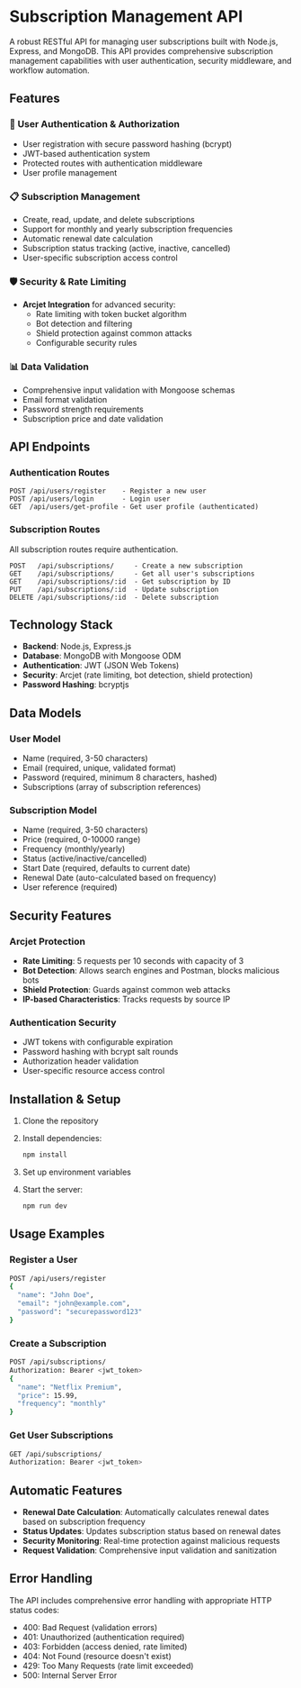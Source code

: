 # Subscription Management API

A robust RESTful API for managing user subscriptions built with Node.js, Express, and MongoDB. This API provides comprehensive subscription management capabilities with user authentication, security middleware, and workflow automation.

## Features

### 🔐 User Authentication & Authorization
- User registration with secure password hashing (bcrypt)
- JWT-based authentication system
- Protected routes with authentication middleware
- User profile management

### 📋 Subscription Management
- Create, read, update, and delete subscriptions
- Support for monthly and yearly subscription frequencies
- Automatic renewal date calculation
- Subscription status tracking (active, inactive, cancelled)
- User-specific subscription access control

### 🛡️ Security & Rate Limiting
- **Arcjet Integration** for advanced security:
  - Rate limiting with token bucket algorithm
  - Bot detection and filtering
  - Shield protection against common attacks
  - Configurable security rules

### 📊 Data Validation
- Comprehensive input validation with Mongoose schemas
- Email format validation
- Password strength requirements
- Subscription price and date validation

## API Endpoints

### Authentication Routes
```
POST /api/users/register    - Register a new user
POST /api/users/login       - Login user
GET  /api/users/get-profile - Get user profile (authenticated)
```

### Subscription Routes
All subscription routes require authentication.
```
POST   /api/subscriptions/     - Create a new subscription
GET    /api/subscriptions/     - Get all user's subscriptions
GET    /api/subscriptions/:id  - Get subscription by ID
PUT    /api/subscriptions/:id  - Update subscription
DELETE /api/subscriptions/:id  - Delete subscription
```

## Technology Stack

- **Backend**: Node.js, Express.js
- **Database**: MongoDB with Mongoose ODM
- **Authentication**: JWT (JSON Web Tokens)
- **Security**: Arcjet (rate limiting, bot detection, shield protection)
- **Password Hashing**: bcryptjs

## Data Models

### User Model
- Name (required, 3-50 characters)
- Email (required, unique, validated format)
- Password (required, minimum 8 characters, hashed)
- Subscriptions (array of subscription references)

### Subscription Model
- Name (required, 3-50 characters)
- Price (required, 0-10000 range)
- Frequency (monthly/yearly)
- Status (active/inactive/cancelled)
- Start Date (required, defaults to current date)
- Renewal Date (auto-calculated based on frequency)
- User reference (required)

## Security Features

### Arcjet Protection
- **Rate Limiting**: 5 requests per 10 seconds with capacity of 3
- **Bot Detection**: Allows search engines and Postman, blocks malicious bots
- **Shield Protection**: Guards against common web attacks
- **IP-based Characteristics**: Tracks requests by source IP

### Authentication Security
- JWT tokens with configurable expiration
- Password hashing with bcrypt salt rounds
- Authorization header validation
- User-specific resource access control

## Installation & Setup

1. Clone the repository
2. Install dependencies:
   ```bash
   npm install
   ```

3. Set up environment variables

4. Start the server:
   ```bash
   npm run dev
   ```

## Usage Examples

### Register a User
```bash
POST /api/users/register
{
  "name": "John Doe",
  "email": "john@example.com",
  "password": "securepassword123"
}
```

### Create a Subscription
```bash
POST /api/subscriptions/
Authorization: Bearer <jwt_token>
{
  "name": "Netflix Premium",
  "price": 15.99,
  "frequency": "monthly"
}
```

### Get User Subscriptions
```bash
GET /api/subscriptions/
Authorization: Bearer <jwt_token>
```

## Automatic Features

- **Renewal Date Calculation**: Automatically calculates renewal dates based on subscription frequency
- **Status Updates**: Updates subscription status based on renewal dates
- **Security Monitoring**: Real-time protection against malicious requests
- **Request Validation**: Comprehensive input validation and sanitization

## Error Handling

The API includes comprehensive error handling with appropriate HTTP status codes:
- 400: Bad Request (validation errors)
- 401: Unauthorized (authentication required)
- 403: Forbidden (access denied, rate limited)
- 404: Not Found (resource doesn't exist)
- 429: Too Many Requests (rate limit exceeded)
- 500: Internal Server Error
